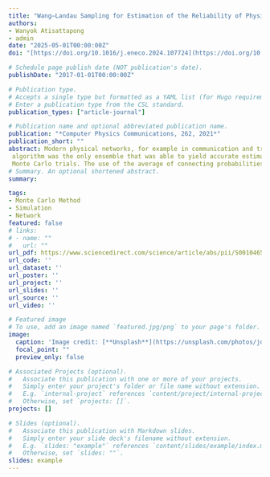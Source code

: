 ```yaml
---
title: "Wang–Landau Sampling for Estimation of the Reliability of Physical Networks"
authors:
- Wanyok Atisattapong
- admin
date: "2025-05-01T00:00:00Z"
doi: "[https://doi.org/10.1016/j.eneco.2024.107724](https://doi.org/10.1016/j.cpc.2021.107831)"

# Schedule page publish date (NOT publication's date).
publishDate: "2017-01-01T00:00:00Z"

# Publication type.
# Accepts a single type but formatted as a YAML list (for Hugo requirements).
# Enter a publication type from the CSL standard.
publication_types: ["article-journal"]

# Publication name and optional abbreviated publication name.
publication: "*Computer Physics Communications, 262, 2021*"
publication_short: ""
abstract: Modern physical networks, for example in communication and transportation, can be interpreted as directed graphs. Network models are used to identify the probability that given nodes are connected, and therefore the effect of a failure at a given link. This is essential for network design, optimization, and reliability. In this study, we investigated three alternative ensembles for estimating network reliability using the Wang–Landau algorithm. The first performed random walks on a structure function having two possible states: connected and disconnected. The second used random walks on a reliability polynomial. The third combined random walks with the average of connecting probabilities. The accuracy and limitations of the three ensembles were compared by estimating the reliability of three network models: a bridge network, a ladder-type network, and a dodecahedron network. The simulation results showed that the use of a random walk on a structure function failed to produce estimates when applied to highly reliable networks in any of the three network types. The other two approaches performed efficiently for bridge or ladder-type networks at any level of network reliability. The random walk on a probability space using the 
 algorithm was the only ensemble that was able to yield accurate estimates for a dodecahedron network, though even this failed at the highest level of network reliability. The other two methods failed to converge within 
 Monte Carlo trials. The use of the average of connecting probabilities required a shorter computation time when applied to a large network. Methods that can reduce variance for large, highly reliable networks require further investigation.
# Summary. An optional shortened abstract.
summary: 

tags:
- Monte Carlo Method
- Simulation
- Network
featured: false
# links:
# - name: ""
#   url: ""
url_pdf: https://www.sciencedirect.com/science/article/abs/pii/S0010465521000059
url_code: ''
url_dataset: ''
url_poster: ''
url_project: ''
url_slides: ''
url_source: ''
url_video: ''

# Featured image
# To use, add an image named `featured.jpg/png` to your page's folder. 
image:
  caption: 'Image credit: [**Unsplash**](https://unsplash.com/photos/jdD8gXaTZsc)'
  focal_point: ""
  preview_only: false

# Associated Projects (optional).
#   Associate this publication with one or more of your projects.
#   Simply enter your project's folder or file name without extension.
#   E.g. `internal-project` references `content/project/internal-project/index.md`.
#   Otherwise, set `projects: []`.
projects: []

# Slides (optional).
#   Associate this publication with Markdown slides.
#   Simply enter your slide deck's filename without extension.
#   E.g. `slides: "example"` references `content/slides/example/index.md`.
#   Otherwise, set `slides: ""`.
slides: example
---
```



